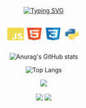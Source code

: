 <div align="center", justify-content="center">

[![Typing SVG](https://readme-typing-svg.demolab.com?font=Fira+Code&pause=1000&color=FF3D3D&width=435&lines=Oii+eu+sou+o+Kendy!;Estudante+de+Ci%C3%AAncias+da+Computa%C3%A7%C3%A3o)](https://git.io/typing-svg)

</div>





<div align="center", justify-content="center"><br>
  <img align="center" alt="Js" height="30" width="40" src="https://raw.githubusercontent.com/devicons/devicon/master/icons/javascript/javascript-plain.svg">

  <img align="center" alt="HTML" height="30" width="40" src="https://raw.githubusercontent.com/devicons/devicon/master/icons/html5/html5-original.svg">
  <img align="center" alt="CSS" height="30" width="40" src="https://raw.githubusercontent.com/devicons/devicon/master/icons/css3/css3-original.svg">
  <img align="center" alPython" height="30" width="40" src="https://raw.githubusercontent.com/devicons/devicon/master/icons/python/python-original.svg">

</div>
  
  ##

<div align="center", justify-content="center">

  ![Anurag's GitHub stats](https://github-readme-stats.vercel.app/api?username=notknd&count_private=true&show_icons=true&theme=dracula)

  ![Top Langs](https://github-readme-stats.vercel.app/api/top-langs/?username=notknd&show_icons=true&theme=dracula&layout=compact)

</div>

<div display="flex", flexgrow="1" align="center", justify-content="center"> 

  <a href="https://instagram.com/n0tknd" target="_blank"><img src="https://img.shields.io/badge/-Instagram-%23E4405F?style=for-the-badge&logo=instagram&logoColor=white" target="_blank"></a>


  <a href = "mailto:kendyhashimoto@hotmail.com"><img src="https://img.shields.io/badge/-Gmail-%23333?style=for-the-badge&logo=gmail&logoColor=white" target="_blank"></a>
  <a href="https://www.linkedin.com/in/kendy-hashimoto-944439304/" target="_blank"><img src="https://img.shields.io/badge/-LinkedIn-%230077B5?style=for-the-badge&logo=linkedin&logoColor=white" target="_blank"></a> 
  
</div>
